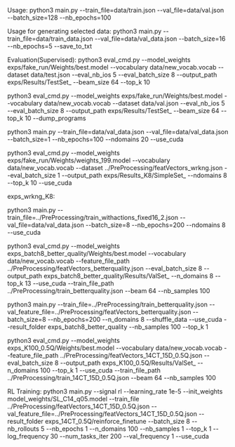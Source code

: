 Usage: python3 main.py --train_file=data/train.json --val_file=data/val.json --batch_size=128  --nb_epochs=100

Usage for generating selected data: python3 main.py --train_file=data/train_data.json --val_file=data/val_data.json --batch_size=16  --nb_epochs=5 --save_to_txt

Evaluation(Supervised):
python3 eval_cmd.py --model_weights exps/fake_run/Weights/best.model --vocabulary data/new_vocab.vocab --dataset data/test.json --eval_nb_ios 5 --eval_batch_size 8 
--output_path exps/Results/TestSet_ --beam_size 64 --top_k 10

python3 eval_cmd.py --model_weights exps/fake_run/Weights/best.model --vocabulary data/new_vocab.vocab --dataset data/val.json --eval_nb_ios 5 --eval_batch_size 8 
--output_path exps/Results/TestSet_ --beam_size 64 --top_k 10 --dump_programs 

python3 main.py --train_file=data/val_data.json --val_file=data/val_data.json --batch_size=1  --nb_epochs=100 --ndomains 20 --use_cuda

python3 eval_cmd.py --model_weights exps/fake_run/Weights/weights_199.model --vocabulary data/new_vocab.vocab --dataset ../PreProcessing/featVectors_wrkng.json --eval_batch_size 1 --output_path exps/Results_K8/SimpleSet_ --ndomains 8 --top_k 10 --use_cuda

exps_wrkng_K8:

python3 main.py --train_file=../PreProcessing/train_withactions_fixed16_2.json --val_file=data/val_data.json --batch_size=8  --nb_epochs=200 --ndomains 8 --use_cuda


python3 eval_cmd.py --model_weights exps_batch8_better_quality/Weights/best.model --vocabulary data/new_vocab.vocab --feature_file_path ../PreProcessing/featVectors_betterquality.json --eval_batch_size 8 --output_path exps_batch8_better_quality/Results/ValSet_ --n_domains 8 --top_k 13 --use_cuda --train_file_path ../PreProcessing/train_betterquality.json --beam 64 --nb_samples 100

python3 main.py --train_file=../PreProcessing/train_betterquality.json --val_feature_file=../PreProcessing/featVectors_betterquality.json --batch_size=8  --nb_epochs=200 --n_domains 8 --shuffle_data --use_cuda --result_folder exps_batch8_better_quality --nb_samples 100 --top_k 1

python3 eval_cmd.py --model_weights exps_K100_0.5Q/Weights/best.model --vocabulary data/new_vocab.vocab --feature_file_path ../PreProcessing/featVectors_14CT_15D_0.5Q.json --eval_batch_size 8 --output_path exps_K100_0.5Q/Results/ValSet_ --n_domains 100 --top_k 1 --use_cuda --train_file_path ../PreProcessing/train_14CT_15D_0.5Q.json --beam 64 --nb_samples 100


RL Training:
python3 main.py  --signal rl --learning_rate 1e-5 --init_weights model_weights/SL_C14_q05.model --train_file ../PreProcessing/featVectors_14CT_15D_0.5Q.json --val_feature_file=../PreProcessing/featVectors_14CT_15D_0.5Q.json --result_folder exps_14CT_0.5Q/reinforce_finetune --batch_size 8 --nb_rollouts 5 --nb_epochs 1 --n_domains 100 --nb_samples 1 --top_k 1 --log_frequency 30 --num_tasks_iter 200 --val_frequency 1 --use_cuda


